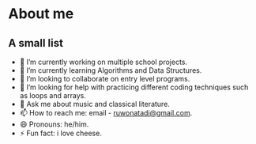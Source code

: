 # About me



## A small list

- 🔭 I’m currently working on multiple school projects.
- 🌱 I’m currently learning Algorithms and Data Structures.
- 👯 I’m looking to collaborate on entry level programs.
- 🤔 I’m looking for help with practicing different coding techniques such as loops and arrays.
- 💬 Ask me about music and classical literature.
- 📫 How to reach me: email - ruwonatadi@gmail.com.
- 😄 Pronouns: he/him.
- ⚡ Fun fact: i love cheese.

